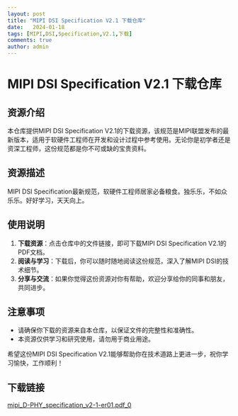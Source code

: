 ```yaml
---
layout: post
title: "MIPI DSI Specification V2.1 下载仓库"
date:   2024-01-18
tags: [MIPI,DSI,Specification,V2.1,下载]
comments: true
author: admin
---
```

# MIPI DSI Specification V2.1 下载仓库

## 资源介绍

本仓库提供MIPI DSI Specification V2.1的下载资源，该规范是MIPI联盟发布的最新版本，适用于软硬件工程师在开发和设计过程中参考使用。无论你是初学者还是资深工程师，这份规范都是你不可或缺的宝贵资料。

## 资源描述

MIPI DSI Specification最新规范，软硬件工程师居家必备粮食。独乐乐，不如众乐乐。好好学习，天天向上。

## 使用说明

1. **下载资源**：点击仓库中的文件链接，即可下载MIPI DSI Specification V2.1的PDF文档。
2. **阅读与学习**：下载后，你可以随时随地阅读这份规范，深入了解MIPI DSI的技术细节。
3. **分享与交流**：如果你觉得这份资源对你有帮助，欢迎分享给你的同事和朋友，共同进步。

## 注意事项

- 请确保你下载的资源来自本仓库，以保证文件的完整性和准确性。
- 本资源仅供学习和研究使用，请勿用于商业用途。

希望这份MIPI DSI Specification V2.1能够帮助你在技术道路上更进一步，祝你学习愉快，工作顺利！

## 下载链接

[mipi_D-PHY_specification_v2-1-er01.pdf_0](https://pan.quark.cn/s/b38920b93a70)
